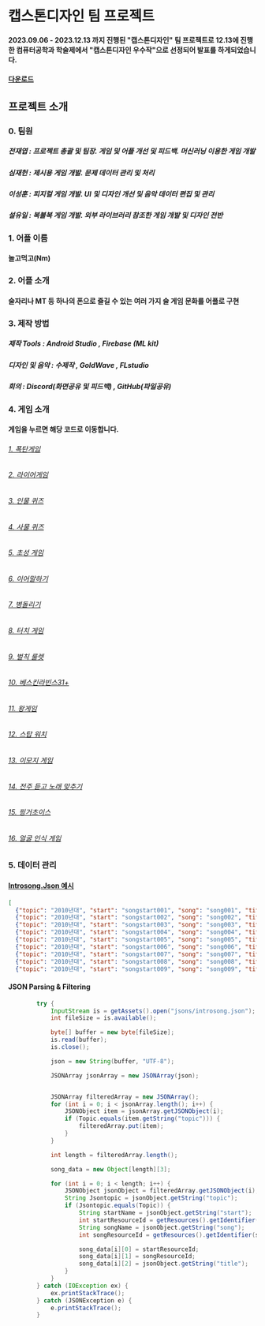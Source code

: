 # 캡스톤디자인 팀 프로젝트
#### 2023.09.06 - 2023.12.13 까지 진행된 "캡스톤디자인" 팀 프로젝트로 12.13에 진행한 컴퓨터공학과 학술제에서 "캡스톤디자인 우수작"으로 선정되어 발표를 하게되었습니다.

#### [다운로드](https://drive.google.com/file/d/14SHkRxdkNTZVSxXOyVUPtHfjLyLODG6w/view?usp=drive_link)


## 프로젝트 소개

### 0. 팀원
##### 전재엽 : 프로젝트 총괄 및 팀장. 게임 및 어플 개선 및 피드백. 머신러닝 이용한 게임 개발
##### 심재헌 : 제시용 게임 개발. 문제 데이터 관리 및 처리
##### 이성훈 : 피지컬 게임 개발. UI 및 디자인 개선 및 음악 데이터 편집 및 관리
##### 설유일 : 복불복 게임 개발. 외부 라이브러리 참조한 게임 개발 및 디자인 전반

### 1. 어플 이름 
#### 놀고먹고(Nm)

### 2. 어플 소개
#### 술자리나 MT 등 하나의 폰으로 즐길 수 있는 여러 가지 술 게임 문화를 어플로 구현

### 3. 제작 방법 
##### 제작 Tools : Android Studio , Firebase (ML kit)
##### 디자인 및 음악 : 수제작 , GoldWave , FLstudio
##### 회의 : Discord(화면공유 및 피드백) , GitHub(파일공유)

### 4. 게임 소개
#### 게임을 누르면 해당 코드로 이동합니다.
###### [1. 폭탄게임](https://github.com/swallow8801/nmteamproject/blob/master/app/src/main/java/com/example/teamprojectapplication/bombgame.java)
###### [2. 라이어게임](https://github.com/swallow8801/nmteamproject/blob/master/app/src/main/java/com/example/teamprojectapplication/liargame.java)
###### [3. 인물 퀴즈](https://github.com/swallow8801/nmteamproject/blob/master/app/src/main/java/com/example/teamprojectapplication/personimagegame.java)
###### [4. 사물 퀴즈](https://github.com/swallow8801/nmteamproject/blob/master/app/src/main/java/com/example/teamprojectapplication/objectgame.java)
###### [5. 초성 게임](https://github.com/swallow8801/nmteamproject/blob/master/app/src/main/java/com/example/teamprojectapplication/chosunggame.java)
###### [6. 이어말하기](https://github.com/swallow8801/nmteamproject/blob/master/app/src/main/java/com/example/teamprojectapplication/relayspeakingfour.java)
###### [7. 병돌리기](https://github.com/swallow8801/nmteamproject/blob/master/app/src/main/java/com/example/teamprojectapplication/bottlespiner.java)
###### [8. 터치 게임](https://github.com/swallow8801/nmteamproject/blob/master/app/src/main/java/com/example/teamprojectapplication/touchgame.java)
###### [9. 벌칙 룰렛](https://github.com/swallow8801/nmteamproject/blob/master/app/src/main/java/com/example/teamprojectapplication/Roulette.java)
###### [10. 베스킨라빈스31+](https://github.com/swallow8801/nmteamproject/blob/master/app/src/main/java/com/example/teamprojectapplication/thirtyone.java)
###### [11. 왕게임](https://github.com/swallow8801/nmteamproject/blob/master/app/src/main/java/com/example/teamprojectapplication/KingGameReal.java)
###### [12. 스탑 워치](https://github.com/swallow8801/nmteamproject/blob/master/app/src/main/java/com/example/teamprojectapplication/stopwatch.java)
###### [13. 이모지 게임](https://github.com/swallow8801/nmteamproject/blob/master/app/src/main/java/com/example/teamprojectapplication/emojigame.java)
###### [14. 전주 듣고 노래 맞추기](https://github.com/swallow8801/nmteamproject/blob/master/app/src/main/java/com/example/teamprojectapplication/introsong.java)
###### [15. 핑거초이스](https://github.com/swallow8801/nmteamproject/blob/master/app/src/main/java/com/example/teamprojectapplication/fingerchoice.java)
###### [16. 얼굴 인식 게임](https://github.com/swallow8801/nmteamproject/blob/master/app/src/main/java/com/example/teamprojectapplication/facerecognition.java)


### 5. 데이터 관리

#### [Introsong.Json 예시](https://github.com/swallow8801/nmteamproject/blob/master/app/src/main/assets/jsons/introsong.json)
```json
[
  {"topic": "2010년대", "start": "songstart001", "song": "song001", "title": "내가 제일 잘나가 - 2NE1"},
  {"topic": "2010년대", "start": "songstart002", "song": "song002", "title": "Fantastic Baby - 빅뱅"},
  {"topic": "2010년대", "start": "songstart003", "song": "song003", "title": "나혼자 - 씨쓰타"},
  {"topic": "2010년대", "start": "songstart004", "song": "song004", "title": "Roly Poly - 티아라"},
  {"topic": "2010년대", "start": "songstart005", "song": "song005", "title": "Offically Missing You - 긱스"},
  {"topic": "2010년대", "start": "songstart006", "song": "song006", "title": "거북이 - 다비치"},
  {"topic": "2010년대", "start": "songstart007", "song": "song007", "title": "TV를 껐네 - 리쌍"},
  {"topic": "2010년대", "start": "songstart008", "song": "song008", "title": "그땐 그땐 그땐 - 슈프림팀"},
  {"topic": "2010년대", "start": "songstart009", "song": "song009", "title": "너랑나 - 아이유"},
```

#### JSON Parsing & Filtering
```java
        try {
            InputStream is = getAssets().open("jsons/introsong.json");
            int fileSize = is.available();

            byte[] buffer = new byte[fileSize];
            is.read(buffer);
            is.close();

            json = new String(buffer, "UTF-8");

            JSONArray jsonArray = new JSONArray(json);


            JSONArray filteredArray = new JSONArray();
            for (int i = 0; i < jsonArray.length(); i++) {
                JSONObject item = jsonArray.getJSONObject(i);
                if (Topic.equals(item.getString("topic"))) {
                    filteredArray.put(item);
                }
            }

            int length = filteredArray.length();

            song_data = new Object[length][3];

            for (int i = 0; i < length; i++) {
                JSONObject jsonObject = filteredArray.getJSONObject(i);
                String Jsontopic = jsonObject.getString("topic");
                if (Jsontopic.equals(Topic)) {
                    String startName = jsonObject.getString("start");
                    int startResourceId = getResources().getIdentifier(startName, "raw", getPackageName());
                    String songName = jsonObject.getString("song");
                    int songResourceId = getResources().getIdentifier(songName, "raw", getPackageName());

                    song_data[i][0] = startResourceId;
                    song_data[i][1] = songResourceId;
                    song_data[i][2] = jsonObject.getString("title");
                }
            }
        } catch (IOException ex) {
            ex.printStackTrace();
        } catch (JSONException e) {
            e.printStackTrace();
        }
```


